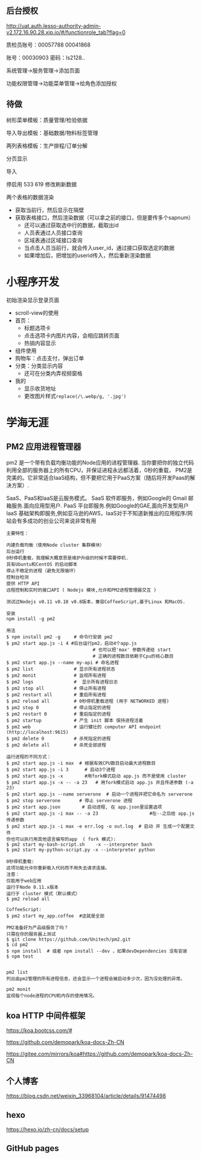 ## 后台授权

http://uat.auth.lesso-authority-admin-v2.172.16.90.28.xip.io/#/functionrole_tab?flag=0

质检员账号：00057788     00041868

账号：00030903   	密码：ls2128..

系统管理->服务管理->添加页面

功能权限管理->功能菜单管理->给角色添加授权









## 待做

树形菜单模板：质量管理/检验依据

导入导出模板：基础数据/物料标签管理

两列表格模板：生产排程/订单分解

分页显示

导入

停启用 533 619	修改刷新数据

两个表格的数据渲染

- 获取当前行，然后显示在隔壁
- 获取表格接口，然后渲染数据（可以拿之前的接口，但是要传多个sapnum）
  - 还可以通过获取选中行的数据，截取出id
  - 人员表通过人员接口查询
  - 区域表通过区域接口查询
  - 当点击人员当前行，就会传入user_id，通过接口获取选定的数据
  - 如果增加后，把增加的userid传入，然后重新渲染数据



# 小程序开发

初始渲染显示登录页面

- scroll-view的使用
- 首页：
  - 标题选项卡
  - 点击选项卡内图片内容，会相应跳转页面
  - 热销内容显示
- 组件使用
- 购物车：点击支付，弹出订单
- 分类：分类显示内容
  - 还可在分类内弄视频窗格
- 我的
  - 显示收货地址
  - 更改图片样式`replace(/\.webp/g, '.jpg')`







# 学海无涯

## PM2 应用进程管理器

pm2 是一个带有负载均衡功能的Node应用的进程管理器.
当你要把你的独立代码利用全部的服务器上的所有CPU，并保证进程永远都活着，0秒的重载， PM2是完美的。它非常适合IaaS结构，但不要把它用于PaaS方案（随后将开发Paas的解决方案）.

SaaS、PaaS和IaaS是云服务模式。
    SaaS 软件即服务，例如Google的 Gmail 邮箱服务.面向应用型用户.
    PaaS 平台即服务.例如Google的GAE,面向开发型用户
    IaaS  基础架构即服务,例如亚马逊的AWS，IaaS对于不知道新推出的应用程序/网站会有多成功的创业公司来说非常有用

```
主要特性：

内建负载均衡（使用Node cluster 集群模块）
后台运行
0秒停机重载，我理解大概意思是维护升级的时候不需要停机.
具有Ubuntu和CentOS 的启动脚本
停止不稳定的进程（避免无限循环）
控制台检测
提供 HTTP API
远程控制和实时的接口API ( Nodejs 模块,允许和PM2进程管理器交互 )

测试过Nodejs v0.11 v0.10 v0.8版本，兼容CoffeeScript,基于Linux 和MacOS.

安装
npm install -g pm2

用法
$ npm install pm2 -g     # 命令行安装 pm2 
$ pm2 start app.js -i 4 #后台运行pm2，启动4个app.js 
                                # 也可以把'max' 参数传递给 start
                                # 正确的进程数目依赖于Cpu的核心数目
$ pm2 start app.js --name my-api # 命名进程
$ pm2 list               # 显示所有进程状态
$ pm2 monit              # 监视所有进程
$ pm2 logs               #  显示所有进程日志
$ pm2 stop all           # 停止所有进程
$ pm2 restart all        # 重启所有进程
$ pm2 reload all         # 0秒停机重载进程 (用于 NETWORKED 进程)
$ pm2 stop 0             # 停止指定的进程
$ pm2 restart 0          # 重启指定的进程
$ pm2 startup            # 产生 init 脚本 保持进程活着
$ pm2 web                # 运行健壮的 computer API endpoint (http://localhost:9615)
$ pm2 delete 0           # 杀死指定的进程
$ pm2 delete all         # 杀死全部进程

运行进程的不同方式：
$ pm2 start app.js -i max  # 根据有效CPU数目启动最大进程数目
$ pm2 start app.js -i 3      # 启动3个进程
$ pm2 start app.js -x        #用fork模式启动 app.js 而不是使用 cluster
$ pm2 start app.js -x -- -a 23   # 用fork模式启动 app.js 并且传递参数 (-a 23)
$ pm2 start app.js --name serverone  # 启动一个进程并把它命名为 serverone
$ pm2 stop serverone       # 停止 serverone 进程
$ pm2 start app.json        # 启动进程, 在 app.json里设置选项
$ pm2 start app.js -i max -- -a 23                   #在--之后给 app.js 传递参数
$ pm2 start app.js -i max -e err.log -o out.log  # 启动 并 生成一个配置文件
你也可以执行用其他语言编写的app  ( fork 模式):
$ pm2 start my-bash-script.sh    -x --interpreter bash
$ pm2 start my-python-script.py -x --interpreter python

0秒停机重载:
这项功能允许你重新载入代码而不用失去请求连接。
注意：
仅能用于web应用
运行于Node 0.11.x版本
运行于 cluster 模式（默认模式）
$ pm2 reload all

CoffeeScript:
$ pm2 start my_app.coffee  #这就是全部

PM2准备好为产品级服务了吗？
只需在你的服务器上测试
$ git clone https://github.com/Unitech/pm2.git
$ cd pm2
$ npm install  # 或者 npm install --dev ，如果devDependencies 没有安装
$ npm test


pm2 list
列出由pm2管理的所有进程信息，还会显示一个进程会被启动多少次，因为没处理的异常。

pm2 monit
监视每个node进程的CPU和内存的使用情况。

```

## koa  HTTP 中间件框架

https://koa.bootcss.com/#

https://github.com/demopark/koa-docs-Zh-CN

https://gitee.com/mirrors/koa#https://github.com/demopark/koa-docs-Zh-CN

## 个人博客

https://blog.csdn.net/weixin_33968104/article/details/91474498

## hexo

https://hexo.io/zh-cn/docs/setup

## GitHub pages